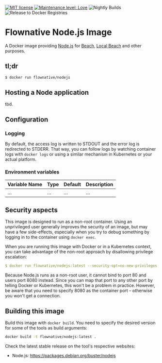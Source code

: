 [![MIT license](http://img.shields.io/badge/license-MIT-brightgreen.svg)](http://opensource.org/licenses/MIT)
[![Maintenance level: Love](https://img.shields.io/badge/maintenance-%E2%99%A1%E2%99%A1%E2%99%A1-ff69b4.svg)](https://www.flownative.com/en/products/open-source.html)
![Nightly Builds](https://github.com/flownative/docker-nodejs/workflows/Nightly%20Builds/badge.svg)
![Release to Docker Registries](https://github.com/flownative/docker-nodejs/workflows/Release%20to%20Docker%20Registries/badge.svg)

# Flownative Node.js Image

A Docker image providing [Node.js](https://nodejs.org/en/) for
[Beach](https://www.flownative.com/beach),
[Local Beach](https://www.flownative.com/localbeach) and other purposes.

## tl;dr

```bash
$ docker run flownative/nodejs
```

## Hosting a Node application

tbd.

## Configuration

### Logging

By default, the access log is written to STDOUT and the error log is
redirected to STDERR. That way, you can follow logs by watching
container logs with `docker logs` or using a similar mechanism in
Kubernetes or your actual platform.

### Environment variables

| Variable Name | Type | Default | Description |
|:--------------|:-----|:--------|:------------|
| …             | …    | …       | …           |

## Security aspects

This image is designed to run as a non-root container. Using an
unprivileged user generally improves the security of an image, but may
have a few side-effects, especially when you try to debug something by
logging in to the container using `docker exec`.

When you are running this image with Docker or in a Kubernetes context,
you can take advantage of the non-root approach by disallowing privilege
escalation:

```yaml
$ docker run flownative/nodejs:latest --security-opt=no-new-privileges
```

Because Node.js runs as a non-root user, it cannot bind to port 80 and
users port 8080 instead. Since you can map that port to any other port
by telling Docker or Kubernetes, this won't be a problem in practice.
However, be aware that you need to specify 8080 as the container port –
otherwise you won't get a connection.

## Building this image

Build this image with `docker build`. You need to specify the desired
version for some of the tools as build arguments:

```bash
docker build -t flownative/nodejs:latest .
```

Check the latest stable release on the tool's respective websites:

- Node.js: https://packages.debian.org/buster/nodejs
